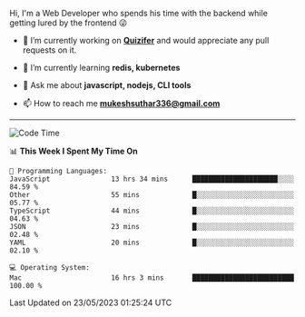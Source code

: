 Hi, I'm a Web Developer who spends his time with the backend while getting lured by the frontend 😜

- 🔭 I’m currently working on **[Quizifer](https://github.com/SutharMukesh/Quizifer/)** and would appreciate any pull requests on it.

- 🌱 I’m currently learning **redis, kubernetes**

- 💬 Ask me about **javascript, nodejs, CLI tools**

- 📫 How to reach me **mukeshsuthar336@gmail.com**

---
<!--START_SECTION:waka-->
![Code Time](http://img.shields.io/badge/Code%20Time-2%2C311%20hrs%2038%20mins-blue)

📊 **This Week I Spent My Time On** 

```text
💬 Programming Languages: 
JavaScript               13 hrs 34 mins      █████████████████████░░░░   84.59 % 
Other                    55 mins             █░░░░░░░░░░░░░░░░░░░░░░░░   05.77 % 
TypeScript               44 mins             █░░░░░░░░░░░░░░░░░░░░░░░░   04.63 % 
JSON                     23 mins             █░░░░░░░░░░░░░░░░░░░░░░░░   02.48 % 
YAML                     20 mins             █░░░░░░░░░░░░░░░░░░░░░░░░   02.10 % 

💻 Operating System: 
Mac                      16 hrs 3 mins       █████████████████████████   100.00 % 
```


 Last Updated on 23/05/2023 01:25:24 UTC
<!--END_SECTION:waka-->
